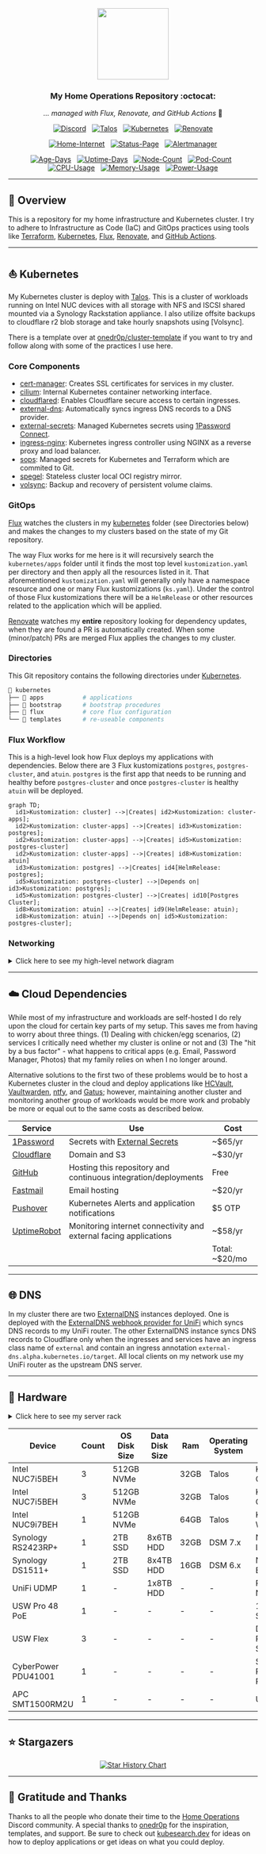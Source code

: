 <div align="center">

<img src="https://raw.githubusercontent.com/sob/home-ops/docs/src/assets/logo.png" align="center" width="144px" height="144px"/>

### My Home Operations Repository :octocat:

_... managed with Flux, Renovate, and GitHub Actions_ 🤖

</div>

<div align="center">

[![Discord](https://img.shields.io/discord/673534664354430999?style=for-the-badge&label&logo=discord&logoColor=white&color=blue)](https://discord.gg/home-operations)&nbsp;&nbsp;
[![Talos](https://img.shields.io/endpoint?url=https%3A%2F%2Fkromgo.56kbps.io%2Ftalos_version&style=for-the-badge&logo=talos&logoColor=white&color=blue&label=%20)](https://talos.dev)&nbsp;&nbsp;
[![Kubernetes](https://img.shields.io/endpoint?url=https%3A%2F%2Fkromgo.56kbps.io%2Fkubernetes_version&style=for-the-badge&logo=kubernetes&logoColor=white&color=blue&label=%20)](https://kubernetes.io)&nbsp;&nbsp;
[![Renovate](https://img.shields.io/github/actions/workflow/status/sob/home-ops/renovate.yaml?branch=main&label=&logo=renovatebot&style=for-the-badge&color=blue)](https://github.com/sob/home-ops/actions/workflows/renovate.yaml)

</div>

<div align="center">

[![Home-Internet](https://img.shields.io/uptimerobot/status/m793494864-dfc695db066960233ac70f45?color=brightgreeen&label=Home%20Internet&style=for-the-badge&logo=v&logoColor=white)](https://status.56kbps.io)&nbsp;&nbsp;
[![Status-Page](https://img.shields.io/uptimerobot/status/m793599155-ba1b18e51c9f8653acd0f5c1?color=brightgreeen&label=Status%20Page&style=for-the-badge&logo=statuspage&logoColor=white)](https://status.56kbps.io)&nbsp;&nbsp;
[![Alertmanager](https://img.shields.io/uptimerobot/status/m793494864-dfc695db066960233ac70f45?color=brightgreeen&label=Alertmanager&style=for-the-badge&logo=prometheus&logoColor=white)](https://status.56kbps.io)

</div>

<div align="center">

[![Age-Days](https://img.shields.io/endpoint?url=https%3A%2F%2Fkromgo.56kbps.io%2Fcluster_age_days&style=flat-square&label=Age)](https://github.com/kashalls/kromgo)&nbsp;&nbsp;
[![Uptime-Days](https://img.shields.io/endpoint?url=https%3A%2F%2Fkromgo.56kbps.io%2Fcluster_uptime_days&style=flat-square&label=Uptime)](https://github.com/kashalls/kromgo)&nbsp;&nbsp;
[![Node-Count](https://img.shields.io/endpoint?url=https%3A%2F%2Fkromgo.56kbps.io%2Fcluster_node_count&style=flat-square&label=Nodes)](https://github.com/kashalls/kromgo)&nbsp;&nbsp;
[![Pod-Count](https://img.shields.io/endpoint?url=https%3A%2F%2Fkromgo.56kbps.io%2Fcluster_pod_count&style=flat-square&label=Pods)](https://github.com/kashalls/kromgo)&nbsp;&nbsp;
[![CPU-Usage](https://img.shields.io/endpoint?url=https%3A%2F%2Fkromgo.56kbps.io%2Fcluster_cpu_usage&style=flat-square&label=CPU)](https://github.com/kashalls/kromgo)&nbsp;&nbsp;
[![Memory-Usage](https://img.shields.io/endpoint?url=https%3A%2F%2Fkromgo.56kbps.io%2Fcluster_memory_usage&style=flat-square&label=Memory)](https://github.com/kashalls/kromgo)&nbsp;&nbsp;
[![Power-Usage](https://img.shields.io/endpoint?url=https%3A%2F%2Fkromgo.56kbps.io%2Fcluster_power_usage&style=flat-square&label=Power)](https://github.com/kashalls/kromgo)

</div>

---

## 📖 Overview

This is a repository for my home infrastructure and Kubernetes cluster. I try to adhere to Infrastructure as Code (IaC) and GitOps practices using tools like [Terraform](https://www.terraform.io/), [Kubernetes](https://kubernetes.io/), [Flux](https://github.com/fluxcd/flux2), [Renovate](https://github.com/renovatebot/renovate), and [GitHub Actions](https://github.com/features/actions).

---

## ⛵ Kubernetes

My Kubernetes cluster is deploy with [Talos](https://www.talos.dev). This is a cluster of workloads running on Intel NUC devices with all storage with NFS and ISCSI shared mounted via a Synology Rackstation appliance. I also utilize offsite backups to cloudflare r2 blob storage and take hourly snapshots using [Volsync].

There is a template over at [onedr0p/cluster-template](https://github.com/onedr0p/cluster-template) if you want to try and follow along with some of the practices I use here.

### Core Components

- [cert-manager](https://github.com/cert-manager/cert-manager): Creates SSL certificates for services in my cluster.
- [cilium](https://github.com/cilium/cilium): Internal Kubernetes container networking interface.
- [cloudflared](https://github.com/cloudflare/cloudflared): Enables Cloudflare secure access to certain ingresses.
- [external-dns](https://github.com/kubernetes-sigs/external-dns): Automatically syncs ingress DNS records to a DNS provider.
- [external-secrets](https://github.com/external-secrets/external-secrets): Managed Kubernetes secrets using [1Password Connect](https://github.com/1Password/connect).
- [ingress-nginx](https://github.com/kubernetes/ingress-nginx): Kubernetes ingress controller using NGINX as a reverse proxy and load balancer.
- [sops](https://github.com/getsops/sops): Managed secrets for Kubernetes and Terraform which are commited to Git.
- [spegel](https://github.com/spegel-org/spegel): Stateless cluster local OCI registry mirror.
- [volsync](https://github.com/backube/volsync): Backup and recovery of persistent volume claims.

### GitOps

[Flux](https://github.com/fluxcd/flux2) watches the clusters in my [kubernetes](./kubernetes/) folder (see Directories below) and makes the changes to my clusters based on the state of my Git repository.

The way Flux works for me here is it will recursively search the `kubernetes/apps` folder until it finds the most top level `kustomization.yaml` per directory and then apply all the resources listed in it. That aforementioned `kustomization.yaml` will generally only have a namespace resource and one or many Flux kustomizations (`ks.yaml`). Under the control of those Flux kustomizations there will be a `HelmRelease` or other resources related to the application which will be applied.

[Renovate](https://github.com/renovatebot/renovate) watches my **entire** repository looking for dependency updates, when they are found a PR is automatically created. When some (minor/patch) PRs are merged Flux applies the changes to my cluster.

### Directories

This Git repository contains the following directories under [Kubernetes](./kubernetes/).

```sh
📁 kubernetes
├── 📁 apps           # applications
├── 📁 bootstrap      # bootstrap procedures
├── 📁 flux           # core flux configuration
└── 📁 templates      # re-useable components
```

### Flux Workflow

This is a high-level look how Flux deploys my applications with dependencies. Below there are 3 Flux kustomizations `postgres`, `postgres-cluster`, and `atuin`. `postgres` is the first app that needs to be running and healthy before `postgres-cluster` and once `postgres-cluster` is healthy `atuin` will be deployed.

```mermaid
graph TD;
  id1>Kustomization: cluster] -->|Creates| id2>Kustomization: cluster-apps];
  id2>Kustomization: cluster-apps] -->|Creates| id3>Kustomization: postgres];
  id2>Kustomization: cluster-apps] -->|Creates| id5>Kustomization: postgres-cluster]
  id2>Kustomization: cluster-apps] -->|Creates| id8>Kustomization: atuin]
  id3>Kustomization: postgres] -->|Creates| id4[HelmRelease: postgres];
  id5>Kustomization: postgres-cluster] -->|Depends on| id3>Kustomization: postgres];
  id5>Kustomization: postgres-cluster] -->|Creates| id10[Postgres Cluster];
  id8>Kustomization: atuin] -->|Creates| id9(HelmRelease: atuin);
  id8>Kustomization: atuin] -->|Depends on| id5>Kustomization: postgres-cluster];
```

### Networking

<details>
  <summary>Click here to see my high-level network diagram</summary>

  <img src="https://raw.githubusercontent.com/sob/home-ops/main/docs/src/assets/network-topology.png" align="center" width="600px" alt="dns"/>
</details>

---

## ☁️ Cloud Dependencies

While most of my infrastructure and workloads are self-hosted I do rely upon the cloud for certain key parts of my setup. This saves me from having to worry about three things. (1) Dealing with chicken/egg scenarios, (2) services I critically need whether my cluster is online or not and (3) The "hit by a bus factor" - what happens to critical apps (e.g. Email, Password Manager, Photos) that my family relies on when I no longer around.

Alternative solutions to the first two of these problems would be to host a Kubernetes cluster in the cloud and deploy applications like [HCVault](https://www.vaultproject.io/), [Vaultwarden](https://github.com/dani-garcia/vaultwarden), [ntfy](https://ntfy.sh/), and [Gatus](https://gatus.io/); however, maintaining another cluster and monitoring another group of workloads would be more work and probably be more or equal out to the same costs as described below.

| Service                                         | Use                                                               | Cost           |
|-------------------------------------------------|-------------------------------------------------------------------|----------------|
| [1Password](https://1password.com/)             | Secrets with [External Secrets](https://external-secrets.io/)     | ~$65/yr        |
| [Cloudflare](https://www.cloudflare.com/)       | Domain and S3                                                     | ~$30/yr        |
| [GitHub](https://github.com/)                   | Hosting this repository and continuous integration/deployments    | Free           |
| [Fastmail](https://fastmail.com/)                   | Email hosting                                                     | ~$20/yr        |
| [Pushover](https://pushover.net/)               | Kubernetes Alerts and application notifications                   | $5 OTP         |
| [UptimeRobot](https://uptimerobot.com/)         | Monitoring internet connectivity and external facing applications | ~$58/yr        |
|                                                 |                                                                   | Total: ~$20/mo |

---

## 🌐 DNS

In my cluster there are two [ExternalDNS](https://github.com/kubernetes-sigs/external-dns) instances deployed. One is deployed with the [ExternalDNS webhook provider for UniFi](https://github.com/kashalls/external-dns-unifi-webhook) which syncs DNS records to my UniFi router. The other ExternalDNS instance syncs DNS records to Cloudflare only when the ingresses and services have an ingress class name of `external` and contain an ingress annotation `external-dns.alpha.kubernetes.io/target`. All local clients on my network use my UniFi router as the upstream DNS server.

---

## 🔧 Hardware

<details>
  <summary>Click here to see my server rack</summary>

  <img src="https://raw.githubusercontent.com/sob/home-ops/main/docs/src/assets/rack.png" align="center" width="200px" alt="dns"/>
</details>

| Device                      | Count | OS Disk Size | Data Disk Size               | Ram  | Operating System | Purpose                  |
|-----------------------------|-------|--------------|------------------------------|------|------------------|--------------------------|
| Intel NUC7i5BEH             | 3     | 512GB NVMe   |                              | 32GB | Talos            | Kubernetes Controllers   |
| Intel NUC7i5BEH             | 3     | 512GB NVMe   |                              | 32GB | Talos            | Kubernetes Controllers   |
| Intel NUC9i7BEH             | 1     | 512GB NVMe   |                              | 64GB | Talos            | Kubernetes Workers       |
| Synology RS2423RP+          | 1     | 2TB SSD      | 8x6TB HDD                    | 32GB | DSM 7.x          | NFS + ISCSI              |
| Synology DS1511+            | 1     | 2TB SSD      | 8x4TB HDD                    | 16GB | DSM 6.x          | NFS + Backup             |
| UniFi UDMP                  | 1     | -            | 1x8TB HDD                    | -    | -                | Router & NVR             |
| USW Pro 48 PoE              | 1     | -            | -                            | -    | -                | 10Gb PoE Switch          |
| USW Flex                    | 3     | -            | -                            | -    | -                | Distributed PoE Switches |
| CyberPower PDU41001         | 1     | -            | -                            | -    | -                | Server Remote PDU        |
| APC SMT1500RM2U             | 1     | -            | -                            | -    | -                | UPS                      |

---

## ⭐ Stargazers

<div align="center">

[![Star History Chart](https://api.star-history.com/svg?repos=sob/home-ops&type=Date)](https://star-history.com/#sob/home-ops&Date)

</div>

---

## 🤝 Gratitude and Thanks

Thanks to all the people who donate their time to the [Home Operations](https://discord.gg/home-operations) Discord community. A special thanks to [onedr0p](https://github.com/onedr0p) for the inspiration, templates, and support. Be sure to check out [kubesearch.dev](https://kubesearch.dev/) for ideas on how to deploy applications or get ideas on what you could deploy.
